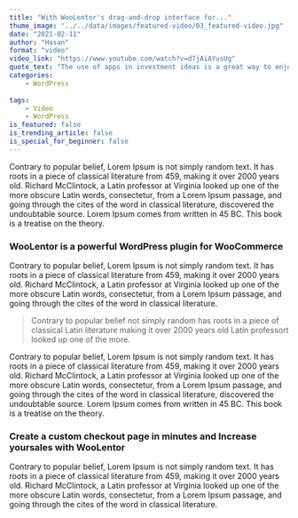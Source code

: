 ```yaml
---
title: "With WooLentor's drag-and-drop interface for..."
thume_image: "../../data/images/featured-video/03_featured-video.jpg"
date: "2021-02-11"
author: "Hasan"
format: "video"
video_link: "https://www.youtube.com/watch?v=d7jAiAYusUg"
quote_text: "The use of apps in investment ideas is a great way to enjoy the convenience."
categories: 
    - WordPress
    
tags:
    - Video
    - WordPress
is_featured: false
is_trending_article: false
is_special_for_beginner: false
---
```


Contrary to popular belief, Lorem Ipsum is not simply random text. It has roots in a piece of classical literature from 459, making it over 2000 years old. Richard McClintock, a Latin professor at Virginia looked up one of the more obscure Latin words, consectetur, from a Lorem Ipsum passage, and going through the cites of the word in classical literature, discovered the undoubtable source. Lorem Ipsum comes from written in 45 BC. This book is a treatise on the theory.

### WooLentor is a powerful WordPress plugin for WooCommerce

Contrary to popular belief, Lorem Ipsum is not simply random text. It has roots in a piece of classical literature from 459, making it over 2000 years old. Richard McClintock, a Latin professor at Virginia looked up one of the more obscure Latin words, consectetur, from a Lorem Ipsum passage, and going through the cites of the word in classical literature.


> Contrary to popular belief not simply random has roots in a piece of classical Latin literature making it over 2000 years old Latin professort looked up one of the more.

Contrary to popular belief, Lorem Ipsum is not simply random text. It has roots in a piece of classical literature from 459, making it over 2000 years old. Richard McClintock, a Latin professor at Virginia looked up one of the more obscure Latin words, consectetur, from a Lorem Ipsum passage, and going through the cites of the word in classical literature, discovered the undoubtable source. Lorem Ipsum comes from written in 45 BC. This book is a treatise on the theory.

###  Create a custom checkout page in minutes and Increase yoursales with WooLentor

Contrary to popular belief, Lorem Ipsum is not simply random text. It has roots in a piece of classical literature from 459, making it over 2000 years old. Richard McClintock, a Latin professor at Virginia looked up one of the more obscure Latin words, consectetur, from a Lorem Ipsum passage, and going through the cites of the word in classical literature.
